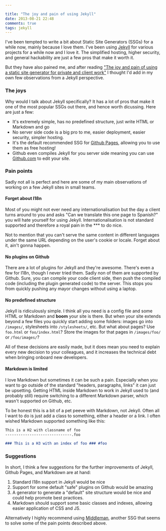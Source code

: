 ```yaml
---

title: "The joy and pain of using Jekyll"
date: 2013-08-21 22:48
comments: true
tags: jekyll
---
```


I've been tempted to write a bit about Static Site Generators (SSGs) for a while now, mainly because I love them. I've been using [Jekyll](http://jekyllrb.com/) for various projects for a while now and I love it. The simplified hosting, higher security, and general hackability are just a few pros that make it worth it.

But they have also pained me, and after reading ["The joy and pain of using a static site generator for private and client work"](http://screamingatmyscreen.com/2013/8/the-joy-and-pain-of-using-a-static-site-generator-for-private-and-client-work/) I thought I'd add in my own few observations from a Jekyll perspective.

<!-- more -->

### The joys

Why would I talk about Jekyll specifically? It has a lot of pros that make it
one of the most popular SSGs out there, and hence worth dicussing. Here are just a few:

* It's extremely simple, has no predefined structure, just write HTML or Markdown and go
* No server side code is a big pro to me, easier deployment, easier security, simpler hosting.
* It's the default recommended SSG for [Github Pages](http://pages.github.com/), allowing you to use them as free hosting!
* Github even compiles Jekyll for you server side meaning you can use [Github.com](http://github.com) to edit your site.

### Pain points

Sadly not all is perfect and here are some of my main observations of working on a few Jekyll sites in small teams.

#### Forget about I18n

Most of you might not ever need any internationalisation but the day a client turns around to you and asks "Can we translate this one page to Spanish?" you will hate yourself for using Jekyll. Internationalisation is not standard supported and therefore a royal pain in the *** to do nice.

Not to mention that you can't serve the same content in different languages under the same URL depending on the user's cookie or locale. Forget about it, ain't gonna happen.

#### No plugins on Github

There are a lot of plugins for Jekyll and they're awesome. There's even a few for I18n, though I never tried them. Sadly non of them are supported by Github. Sure, you can compile your code client side, then push the compiled code (including the plugin generated code) to the server. This stops you from quickly pushing any mayor changes without using a laptop.

#### No predefined structure

Jekyll is ridiculously simple. I think all you need is a config file and some HTML or Markdown and **boom** your site is there.  But when your site extends beyond a few files you quickly start adding some folders: images go into `/images/`, stylesheets into `/stylesheets/`, etc. But what about pages? Use `foo.html` or `foo/index.html`? Store the images for that pages in `/images/foo/` or `/foo/images/`?

All of these decisions are easily made, but it does mean you need to explain every new decision to your colleagues, and it increases the technical debt when bringing onboard new developers.

#### Markdown is limited

I love Markdown but sometimes it can be such a pain. Especially when you want to go outside of the standard "headers, paragraphs, links" it can just be upsetting. Getting HTML inside Markdown to work in Jekyll used to (and probably still) require switching to a different Markdown parser, which wasn't supported on Github, etc.

To be honest this is a bit of a pet peeve with Markdown, not Jekyll. Often all I want to do is just add a class to something, either a header or a link. I often wished Markdown supported something like this:

```markdown
This is a H2 with classname of foo
------------------------------.foo

### This is a H3 with an index of foo ### #foo
```

### Suggestions

In short, I think a few suggestions for the further improvements of Jekyll, Github Pages, and Markdown are at hand:

1. Standard I18n support in Jekyll would be nice
2. Support for some default "safe" plugins on Github would be amazing
3. A generator to generate a "default" site structure would be nice and could help promote best practices.
4. Markdown should support some basic classes and indexes, allowing easier application of CSS and JS.

Alternatively I highly recommend using [Middleman](http://middlemanapp.com/), another SSG that seems to solve some of the pain points described above.
